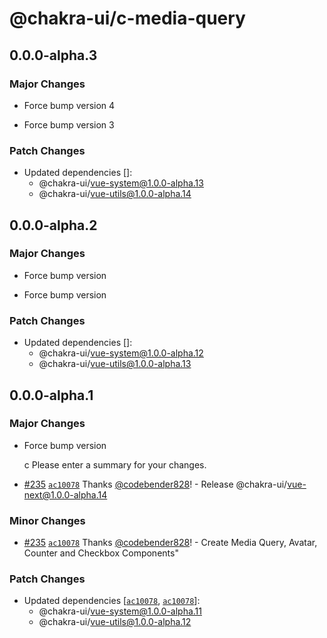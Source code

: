 # @chakra-ui/c-media-query

## 0.0.0-alpha.3

### Major Changes

- Force bump version 4

* Force bump version 3

### Patch Changes

- Updated dependencies []:
  - @chakra-ui/vue-system@1.0.0-alpha.13
  - @chakra-ui/vue-utils@1.0.0-alpha.14

## 0.0.0-alpha.2

### Major Changes

- Force bump version

* Force bump version

### Patch Changes

- Updated dependencies []:
  - @chakra-ui/vue-system@1.0.0-alpha.12
  - @chakra-ui/vue-utils@1.0.0-alpha.13

## 0.0.0-alpha.1

### Major Changes

- Force bump version

  c Please enter a summary for your changes.

* [#235](https://github.com/chakra-ui/chakra-ui-vue-next/pull/235)
  [`ac10078`](https://github.com/chakra-ui/chakra-ui-vue-next/commit/ac100782efcfb13caf38a4d17008117169aff079)
  Thanks [@codebender828](https://github.com/codebender828)! - Release
  @chakra-ui/vue-next@1.0.0-alpha.14

### Minor Changes

- [#235](https://github.com/chakra-ui/chakra-ui-vue-next/pull/235)
  [`ac10078`](https://github.com/chakra-ui/chakra-ui-vue-next/commit/ac100782efcfb13caf38a4d17008117169aff079)
  Thanks [@codebender828](https://github.com/codebender828)! - Create Media
  Query, Avatar, Counter and Checkbox Components"

### Patch Changes

- Updated dependencies
  [[`ac10078`](https://github.com/chakra-ui/chakra-ui-vue-next/commit/ac100782efcfb13caf38a4d17008117169aff079),
  [`ac10078`](https://github.com/chakra-ui/chakra-ui-vue-next/commit/ac100782efcfb13caf38a4d17008117169aff079)]:
  - @chakra-ui/vue-system@1.0.0-alpha.11
  - @chakra-ui/vue-utils@1.0.0-alpha.12
